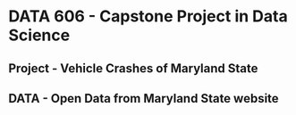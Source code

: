 # DATA 606 - Capstone Project in Data Science
## Project - Vehicle Crashes of Maryland State
## DATA - Open Data from Maryland State website

